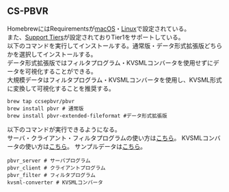 ## CS-PBVR
HomebrewにはRequirementsが[macOS](https://docs.brew.sh/Installation)・[Linux](https://docs.brew.sh/Homebrew-on-Linux)で設定されている。<br>
また、[Support Tiers](https://docs.brew.sh/Support-Tiers)が設定されておりTier1をサポートしている。<br>
以下のコマンドを実行してインストールする。通常版・データ形式拡張版どちらかを選択してインストールする。<br>
データ形式拡張版ではフィルタプログラム・KVSMLコンバータを使用せずにデータを可視化することができる。<br>
大規模データはフィルタプログラム・KVSMLコンバータを使用し、KVSML形式に変換して可視化することを推奨する。
```
brew tap ccsepbvr/pbvr
brew install pbvr # 通常版
brew install pbvr-extended-fileformat #データ形式拡張版
```
以下のコマンドが実行できるようになる。<br>
サーバ・クライアント・フィルタプログラムの使い方は[こちら](https://github.com/CCSEPBVR/CS-IS-PBVR/wiki/Tutorial_JP)。
KVSMLコンバータの使い方は[こちら](https://github.com/CCSEPBVR/CS-IS-PBVR/wiki/KVSMLConverter_JP)。
サンプルデータは[こちら](https://github.com/CCSEPBVR/CS-IS-PBVR/releases/tag/SampleData)。
```
pbvr_server # サーバプログラム
pbvr_client # クライアントプログラム
pbvr_filter # フィルタプログラム
kvsml-converter # KVSMLコンバータ
```